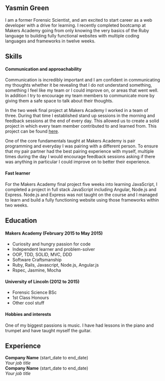 ## Yasmin Green

I am a former Forensic Scientist, and am excited to start career as a web developer with a drive for learning. I recently completed bootcamp at Makers Academy going from only knowing the very basics of the Ruby language to building fully functional websites with multiple coding languages and frameworks in twelve weeks.

## Skills

#### Communication and approachability

Communication is incredibly important and I am confident in communicating my thoughts whether it be revealing that I do not understand something, something I feel like my team or I could improve on, or areas that went well. In addition I try to encourage my team members to communicate more by giving them a safe space to talk about their thoughts.

In the two week final project at Makers Academy I worked in a team of three. During that time I established stand up sessions in the morning and feedback sessions at the end of every day. This allowed us to create a solid project in which every team member contributed to and learned from. This project can be found [here](https://github.com/yasgreen93/social-calendar.git).

One of the core fundamentals taught at Makers Academy is pair programming and everyday I was pairing with a different person. To ensure that my pair partner had the best pairing experience with myself, multiple times during the day I would encourage feedback sessions asking if there was anything in particular I could improve on to better their experience.

#### Fast learner

For the Makers Academy final project five weeks into learning JavaScript, I completed a project in full stack JavaScript including Angular, Node.js and Express. Node.js and Express was not taught on the course and I managed to learn and build a fully functioning website using those frameworks within two weeks.

## Education

#### Makers Academy (February 2015 to May 2015)

- Curiosity and hungry passion for code
- Independent learner and problem-solver
- OOP, TDD, SOLID, MVC, DDD
- Software Craftsmanship
- Ruby, Rails, Javascript, Node.js, Angular.js
- Rspec, Jasmine, Mocha

#### University of Lincoln (2012 to 2015)

- Forensic Science BSc
- 1st Class Honours
- Other cool stuff

#### Hobbies and interests
One of my biggest passions is music. I have had lessons in the piano and trumpet and have taught myself the guitar.

## Experience

**Company Name** (start_date to end_date)    
*Your job title*  
**Company Name** (start_date to end_date)   
*Your job title*  
